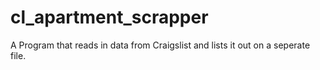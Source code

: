 # cl_apartment_scrapper

A Program that reads in data from Craigslist and lists it out on a seperate file. 
